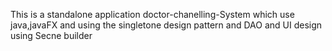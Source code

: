 This is a standalone application doctor-chanelling-System which use java,javaFX and using the singletone design pattern and DAO and UI design using Secne builder 
